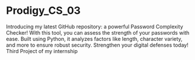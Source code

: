 # Prodigy_CS_03
Introducing my latest GitHub repository: a powerful Password Complexity Checker! With this tool, you can assess the strength of your passwords with ease. Built using Python, it analyzes factors like length, character variety, and more to ensure robust security. Strengthen your digital defenses today!
Third Project of my internship
